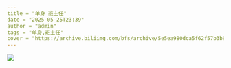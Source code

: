```yaml
---
title = "单身 班主任"
date = "2025-05-25T23:39"
author = "admin"
tags = "单身,班主任"
cover = "https://archive.biliimg.com/bfs/archive/5e5ea980dca5f62f57b3b8a7a80dc91846cee9fb.jpg"
---
```


![](https://archive.biliimg.com/bfs/archive/5e5ea980dca5f62f57b3b8a7a80dc91846cee9fb.jpg)
